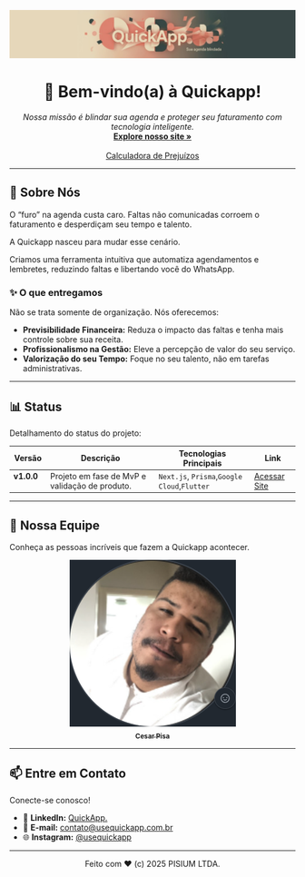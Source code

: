 <p align="center">
  <img src="https://github.com/pisium/.github/blob/main/profile/assets/banner.jpeg?raw=true" alt="banner" width="1080"/>
</p>

<p></p>
<h1 align="center">👋 Bem-vindo(a) à Quickapp!</h1> 

<p align="center">
  <em>Nossa missão é blindar sua agenda e proteger seu faturamento com tecnologia inteligente.</em>
  <br/>
  <a href="https://usequickapp.com.br"><strong>Explore nosso site »</strong></a>
  <br/>
  <br/>
  <a href="https://usequickapp.com.br/calculate">Calculadora de Prejuízos</a>
</p>

---

## 🚀 Sobre Nós

O “furo” na agenda custa caro. Faltas não comunicadas corroem o faturamento e desperdiçam seu tempo e talento.

A Quickapp nasceu para mudar esse cenário.

Criamos uma ferramenta intuitiva que automatiza agendamentos e lembretes, reduzindo faltas e libertando você do WhatsApp.

### ✨ O que entregamos

Não se trata somente de organização. Nós oferecemos:

* **Previsibilidade Financeira:** Reduza o impacto das faltas e tenha mais controle sobre sua receita.
* **Profissionalismo na Gestão:** Eleve a percepção de valor do seu serviço.
* **Valorização do seu Tempo:** Foque no seu talento, não em tarefas administrativas.

---

## 📊 Status

Detalhamento do status do projeto:

| Versão | Descrição | Tecnologias Principais | Link |
|---------------|---------------------------------------------------|----------------------------------------------|--------------------------------------------|
| **v1.0.0**    | Projeto em fase de MvP e validação de produto.    | `Next.js`, `Prisma`,`Google Cloud`,`Flutter` | [Acessar Site](https://usequickapp.com.br) |

---

## 👥 Nossa Equipe

Conheça as pessoas incríveis que fazem a Quickapp acontecer.

<p align="center">
  <a href="https://github.com/engPisa">
    <img src="https://github.com/pisium/.github/blob/main/profile/assets/profile-picture.png?raw=true" alt="Cesar Pisa"/>
    <br />
    <sub><b>Cesar Pisa</b></sub>
  </a>
</p>

---

## 📫 Entre em Contato

Conecte-se conosco!

* 💼 **LinkedIn:** [QuickApp.](https://www.linkedin.com/company/usequickapp)
* 📧 **E-mail:** [contato@usequickapp.com.br](mailto:contato@usequickapp.com.br)
* 🌐 **Instagram:** [@usequickapp](https://www.instagram.com/usequickapp)

---
<p align="center">
  Feito com ❤️ (c) 2025 PISIUM LTDA.
</p>
